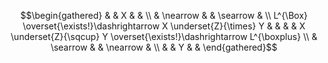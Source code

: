 
$$\begin{gathered}
& & X & & \\
& \nearrow & & \searrow & \\
L^{\Box} \overset{\exists!}\dashrightarrow X \underset{Z}{\times} Y & & & & X \underset{Z}{\sqcup} Y \overset{\exists!}\dashrightarrow L^{\boxplus} \\
& \searrow & & \nearrow & \\
& & Y & &
\end{gathered}$$


